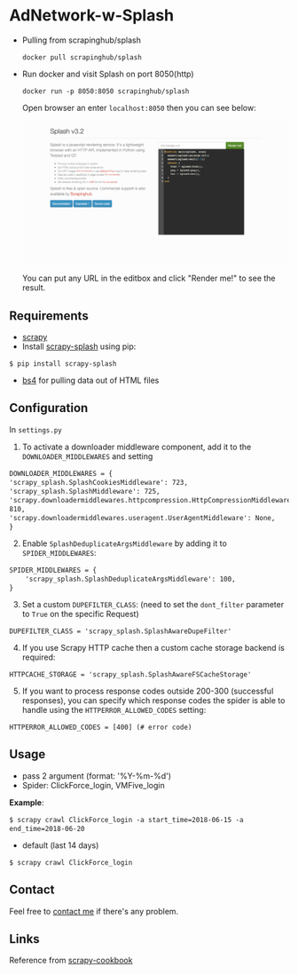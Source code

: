 # AdNetwork-w-Splash

- Pulling from scrapinghub/splash
  
  ```
  docker pull scrapinghub/splash
  ```

- Run docker and visit Splash on port 8050(http)
  
  ```
  docker run -p 8050:8050 scrapinghub/splash
  ```
  Open browser an enter ```localhost:8050``` then you can see below:

  ![](https://github.com/MayYar/AdNetwork-w-Splash/blob/master/pic.png?raw=true)
  
  You can put any URL in the editbox and click "Render me!" to see the result.
  
## Requirements
- [scrapy](https://scrapy.org)
- Install [scrapy-splash](https://github.com/scrapy-plugins/scrapy-splash) using pip:
```
$ pip install scrapy-splash
```
- [bs4](https://www.crummy.com/software/BeautifulSoup/bs4/doc/) for pulling data out of HTML files
  
## Configuration

In  ```settings.py ```

  1. To activate a downloader middleware component, add it to the ```DOWNLOADER_MIDDLEWARES``` and setting

  ```
  DOWNLOADER_MIDDLEWARES = {
  'scrapy_splash.SplashCookiesMiddleware': 723,
  'scrapy_splash.SplashMiddleware': 725,
  'scrapy.downloadermiddlewares.httpcompression.HttpCompressionMiddleware': 810,
  'scrapy.downloadermiddlewares.useragent.UserAgentMiddleware': None,
  }
  ```
  2. Enable ```SplashDeduplicateArgsMiddleware``` by adding it to ```SPIDER_MIDDLEWARES```:
  ```
  SPIDER_MIDDLEWARES = {
      'scrapy_splash.SplashDeduplicateArgsMiddleware': 100,
  }
  ```
  3. Set a custom ```DUPEFILTER_CLASS```:
  (need to set the ```dont_filter``` parameter to ```True``` on the specific Request)
  ```
  DUPEFILTER_CLASS = 'scrapy_splash.SplashAwareDupeFilter'
  ```
  4. If you use Scrapy HTTP cache then a custom cache storage backend is required:
  ```
  HTTPCACHE_STORAGE = 'scrapy_splash.SplashAwareFSCacheStorage'
  ```
  5. If you want to process response codes outside 200-300 (successful responses), you can specify which response codes the spider is able to handle using the ```HTTPERROR_ALLOWED_CODES``` setting:
  ```
  HTTPERROR_ALLOWED_CODES = [400] (# error code)
  ```

## Usage
- pass 2 argument (format: '%Y-%m-%d')
- Spider: ClickForce_login, VMFive_login

**Example**:
```
$ scrapy crawl ClickForce_login -a start_time=2018-06-15 -a end_time=2018-06-20
```
- default (last 14 days)
```
$ scrapy crawl ClickForce_login
```
## Contact
Feel free to [contact me](jyunyan.lu@gmail.com) if there's any problem.

## Links


Reference from [scrapy-cookbook](http://scrapy-cookbook.readthedocs.io/zh_CN/latest/scrapy-12.html)



